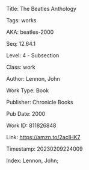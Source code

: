Title:  The Beatles Anthology

Tags:   works

AKA:    beatles-2000

Seq:    12.64.1

Level:  4 - Subsection

Class:  work

Author: Lennon, John

Work Type: Book

Publisher: Chronicle Books

Pub Date: 2000

Work ID: 811826848

Link:   https://amzn.to/2acIHK7

Timestamp: 20230209224009

Index:  Lennon, John; 
